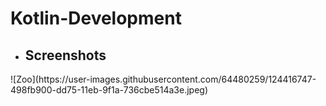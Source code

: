 # Kotlin-Development
 
<ul><li><h2>Screenshots</h2></li></ul>
<table style="width:100%">
 
<tr>
 ![Zoo](https://user-images.githubusercontent.com/64480259/124416747-498fb900-dd75-11eb-9f1a-736cbe514a3e.jpeg)
       
</tr>
</table>
